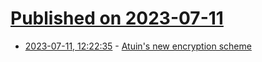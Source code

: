 # [Published on 2023-07-11](index.md)

* [2023-07-11, 12:22:35](https://lobste.rs/s/nsa1tj/atuin_s_new_encryption_scheme) - [Atuin's new encryption scheme](https://atuin.sh/blog/new-encryption)
